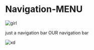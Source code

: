 # Navigation-MENU
![girl](https://camo.githubusercontent.com/f2799009798404f46d3329867a8b18a68036a2e94aa37a597571f719e3a1b494/68747470733a2f2f76696468692d6d6f64792e6769746875622e696f2f696d672f636f6e747269627574652e676966)


 just a navigation bar
 OUR navigation bar
 
 ![xd](https://memetemplate.in/uploads/1638303523.jpeg)

